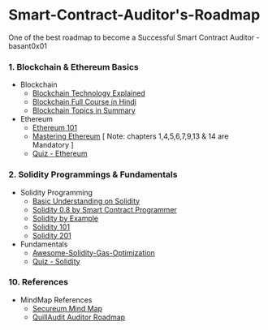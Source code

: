 # Smart-Contract-Auditor's-Roadmap
One of the best roadmap to become a Successful Smart Contract Auditor - basant0x01

### 1. Blockchain & Ethereum Basics
- Blockchain
  - [Blockchain Technology Explained](https://www.youtube.com/watch?v=qOVAbKKSH10&ab_channel=CodingTech)
  - [Blockchain Full Course in Hindi](https://youtube.com/playlist?list=PLgPmWS2dQHW-BRQCQCNYgmHUfCN115pn0)
  - [Blockchain Topics in Summary](https://github.com/basant-karki/blockchain-learnings)
- Ethereum
  - [Ethereum 101](https://github.com/x676f64/secureum-mind_map/blob/master/1.%20Ethereum%20101.md)
  - [Mastering Ethereum](https://github.com/ethereumbook/ethereumbook) [ Note: chapters 1,4,5,6,7,9,13 & 14 are Mandatory ]
  - [Quiz - Ethereum](https://github.com/x676f64/secureum-mind_map/blob/master/quizzes/1.%20Ethereum%20101.md)
  
### 2. Solidity Programmings & Fundamentals
- Solidity Programming
  - [Basic Understanding on Solidity](https://www.youtube.com/watch?v=65XiLy5Cxxk&ab_channel=D-Squared)
  - [Solidity 0.8 by Smart Contract Programmer](https://youtube.com/playlist?list=PLO5VPQH6OWdVQwpQfw9rZ67O6Pjfo6q-p)
  - [Solidity by Example](https://solidity-by-example.org/)
  - [Solidity 101](https://github.com/x676f64/secureum-mind_map/blob/master/2.%20Solidity%20101.md)
  - [Solidity 201](https://github.com/x676f64/secureum-mind_map/blob/master/3.%20Solidity%20201.md)
- Fundamentals
  - [Awesome-Solidity-Gas-Optimization](https://github.com/0xisk/awesome-solidity-gas-optimization)
  - [Quiz - Solidity](https://github.com/x676f64/secureum-mind_map/blob/master/quizzes/2.%20Solidity%20101.md)
  
### 10. References
- MindMap References
  - [Secureum Mind Map](https://github.com/x676f64/secureum-mind_map)
  - [QuillAudit Auditor Roadmap](https://github.com/Quillhash/QuillAudit_Auditor_Roadmap)

